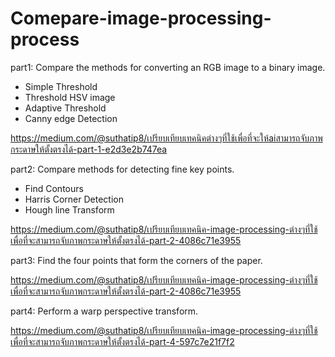 # Comepare-image-processing-process

part1: Compare the methods for converting an RGB image to a binary image.
- Simple Threshold
- Threshold HSV image
- Adaptive Threshold
- Canny edge Detection

https://medium.com/@suthatip8/เปรียบเทียบเทคนิคต่างๆที่ใช้เพื่อที่จะให้aiสามารถจับภาพกระดาษให้ตั้งตรงได้-part-1-e2d3e2b747ea 

part2: Compare methods for detecting fine key points.
- Find Contours
- Harris Corner Detection
- Hough line Transform

https://medium.com/@suthatip8/เปรียบเทียบเทคนิค-image-processing-ต่างๆที่ใช้เพื่อที่จะสามารถจับภาพกระดาษให้ตั้งตรงได้-part-2-4086c71e3955

part3: Find the four points that form the corners of the paper.

https://medium.com/@suthatip8/เปรียบเทียบเทคนิค-image-processing-ต่างๆที่ใช้เพื่อที่จะสามารถจับภาพกระดาษให้ตั้งตรงได้-part-2-4086c71e3955

part4: Perform a warp perspective transform.

https://medium.com/@suthatip8/เปรียบเทียบเทคนิค-image-processing-ต่างๆที่ใช้เพื่อที่จะสามารถจับภาพกระดาษให้ตั้งตรงได้-part-4-597c7e21f7f2
